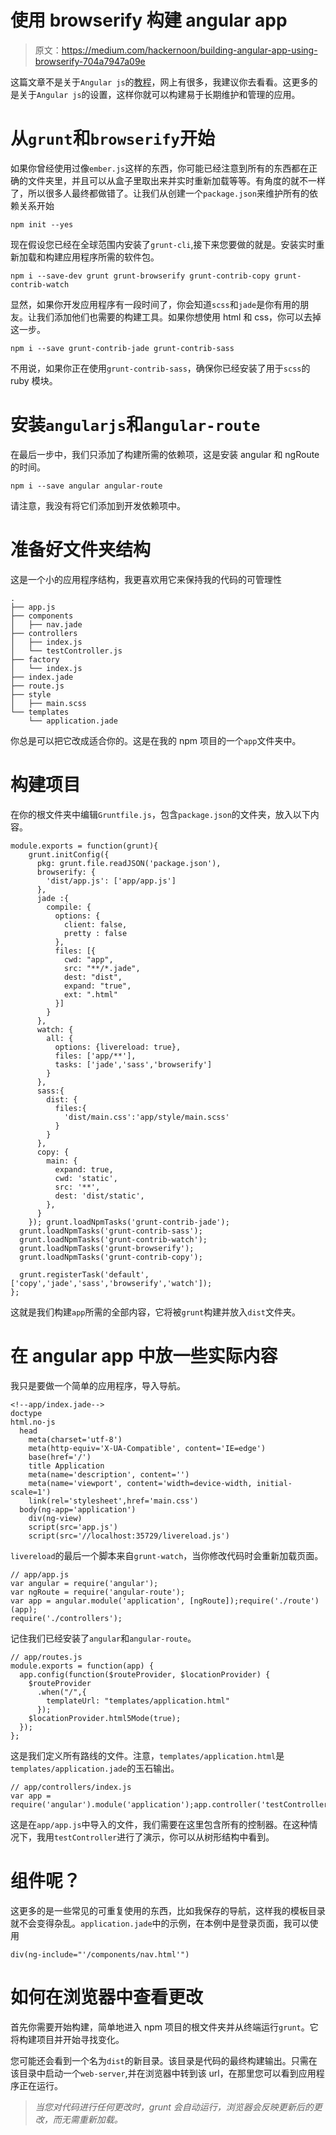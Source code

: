 # 使用 browserify 构建 angular app

> 原文：<https://medium.com/hackernoon/building-angular-app-using-browserify-704a7947a09e>

这篇文章不是关于`Angular js`的[教程](https://hackernoon.com/tagged/tutorial)，网上有很多，我建议你去看看。这更多的是关于`Angular js`的设置，这样你就可以构建易于长期维护和管理的应用。

# 从`grunt`和`browserify`开始

如果你曾经使用过像`ember.js`这样的东西，你可能已经注意到所有的东西都在正确的文件夹里，并且可以从盒子里取出来并实时重新加载等等。有角度的就不一样了，所以很多人最终都做错了。让我们从创建一个`package.json`来维护所有的依赖关系开始

```
npm init --yes
```

现在假设您已经在全球范围内安装了`grunt-cli`,接下来您要做的就是。安装实时重新加载和构建应用程序所需的软件包。

```
npm i --save-dev grunt grunt-browserify grunt-contrib-copy grunt-contrib-watch
```

显然，如果你开发应用程序有一段时间了，你会知道`scss`和`jade`是你有用的朋友。让我们添加他们也需要的构建工具。如果你想使用 html 和 css，你可以去掉这一步。

```
npm i --save grunt-contrib-jade grunt-contrib-sass
```

不用说，如果你正在使用`grunt-contrib-sass`，确保你已经安装了用于`scss`的 ruby 模块。

# 安装`angularjs`和`angular-route`

在最后一步中，我们只添加了构建所需的依赖项，这是安装 angular 和 ngRoute 的时间。

```
npm i --save angular angular-route
```

请注意，我没有将它们添加到开发依赖项中。

# 准备好文件夹结构

这是一个小的应用程序结构，我更喜欢用它来保持我的代码的可管理性

```
.
├── app.js
├── components
│   ├── nav.jade
├── controllers
│   ├── index.js
│   └── testController.js
├── factory
│   └── index.js
├── index.jade
├── route.js
├── style
│   ├── main.scss
└── templates
    └── application.jade
```

你总是可以把它改成适合你的。这是在我的 npm 项目的一个`app`文件夹中。

# 构建项目

在你的根文件夹中编辑`Gruntfile.js`，包含`package.json`的文件夹，放入以下内容。

```
module.exports = function(grunt){
    grunt.initConfig({
      pkg: grunt.file.readJSON('package.json'),
      browserify: {
        'dist/app.js': ['app/app.js']
      },
      jade :{
        compile: {
          options: {
            client: false,
            pretty : false
          },
          files: [{
            cwd: "app",
            src: "**/*.jade",
            dest: "dist",
            expand: "true",
            ext: ".html"
          }]
        }
      },
      watch: {
        all: {
          options: {livereload: true},
          files: ['app/**'],
          tasks: ['jade','sass','browserify']
        }
      },
      sass:{
        dist: {
          files:{
            'dist/main.css':'app/style/main.scss'
          }
        }
      },
      copy: {
        main: {
          expand: true,
          cwd: 'static',
          src: '**',
          dest: 'dist/static',
        },
      }
    }); grunt.loadNpmTasks('grunt-contrib-jade');
  grunt.loadNpmTasks('grunt-contrib-sass');
  grunt.loadNpmTasks('grunt-contrib-watch');
  grunt.loadNpmTasks('grunt-browserify');
  grunt.loadNpmTasks('grunt-contrib-copy');

  grunt.registerTask('default', ['copy','jade','sass','browserify','watch']);
};
```

这就是我们构建`app`所需的全部内容，它将被`grunt`构建并放入`dist`文件夹。

# 在 angular app 中放一些实际内容

我只是要做一个简单的应用程序，导入导航。

```
<!--app/index.jade-->
doctype
html.no-js
  head
    meta(charset='utf-8')
    meta(http-equiv='X-UA-Compatible', content='IE=edge')
    base(href='/')
    title Application
    meta(name='description', content='')
    meta(name='viewport', content='width=device-width, initial-scale=1')
    link(rel='stylesheet',href='main.css')
  body(ng-app='application')
    div(ng-view)
    script(src='app.js')
    script(src='//localhost:35729/livereload.js')
```

`livereload`的最后一个脚本来自`grunt-watch`，当你修改代码时会重新加载页面。

```
// app/app.js
var angular = require('angular');
var ngRoute = require('angular-route');
var app = angular.module('application', [ngRoute]);require('./route')(app);
require('./controllers');
```

记住我们已经安装了`angular`和`angular-route`。

```
// app/routes.js
module.exports = function(app) {
  app.config(function($routeProvider, $locationProvider) {
    $routeProvider
      .when("/",{
        templateUrl: "templates/application.html"
      });
    $locationProvider.html5Mode(true);
  });
};
```

这是我们定义所有路线的文件。注意，`templates/application.html`是`templates/application.jade`的玉石输出。

```
// app/controllers/index.js
var app = require('angular').module('application');app.controller('testController',require('./testController.js'));
```

这是在`app/app.js`中导入的文件，我们需要在这里包含所有的控制器。在这种情况下，我用`testController`进行了演示，你可以从树形结构中看到。

# 组件呢？

这更多的是一些常见的可重复使用的东西，比如我保存的导航，这样我的模板目录就不会变得杂乱。`application.jade`中的示例，在本例中是登录页面，我可以使用

```
div(ng-include="'/components/nav.html'")
```

# 如何在浏览器中查看更改

首先你需要开始构建，简单地进入 npm 项目的根文件夹并从终端运行`grunt`。它将构建项目并开始寻找变化。

您可能还会看到一个名为`dist`的新目录。该目录是代码的最终构建输出。只需在该目录中启动一个`web-server`,并在浏览器中转到该 url，在那里您可以看到应用程序正在运行。

> *当您对代码进行任何更改时，grunt 会自动运行，浏览器会反映更新后的更改，而无需重新加载。*